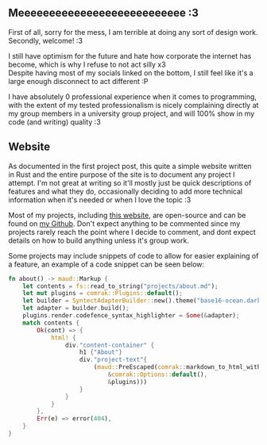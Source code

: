 ## Meeeeeeeeeeeeeeeeeeeeeeeeeee :3
First of all, sorry for the mess, I am terrible at doing any sort of design work.  
Secondly, welcome! :3

I still have optimism for the future and hate how corporate the internet has become, which is why I refuse to not act silly x3  
Despite having most of my socials linked on the bottom, I still feel like it's a large enough disconnect to act different :P  

I have absolutely 0 professional experience when it comes to programming, with the extent of my tested professionalism is 
nicely complaining directly at my group members in a university group project, and will 100% show in my code (and writing) quality  :3

## Website

As documented in the first project post, this quite a simple website written in Rust and the entire purpose of the site is to document any project I attempt.
I'm not great at writing so it'll mostly just be quick descriptions of features and what they do, occasionally deciding to add more technical information when
it's needed or when I love the topic :3

Most of my projects, including [this website](https://github.com/portablefire22/kitten-rs), are open-source and can be found on [my Github](https://github,com/portablefire22).
Don't expect anything to be commented since my projects rarely reach the point where I decide to comment, and dont expect details on how to build anything
unless it's group work.

Some projects may include snippets of code to allow for easier explaining of a feature, an example of a code snippet can be seen below: 
```Rust
fn about() -> maud::Markup {
    let contents = fs::read_to_string("projects/about.md");
    let mut plugins = comrak::Plugins::default();
    let builder = SyntectAdapterBuilder::new().theme("base16-ocean.dark");
    let adapter = builder.build();
    plugins.render.codefence_syntax_highlighter = Some(&adapter);
    match contents {
        Ok(cont) => {
            html! {
                div."content-container" {
                    h1 {"About"}
                    div."project-text"{
                        (maud::PreEscaped(comrak::markdown_to_html_with_plugins(&cont,
                            &comrak::Options::default(),
                            &plugins)))
                    }    
                }
            }
        },
        Err(e) => error(404),
    }
}
```
